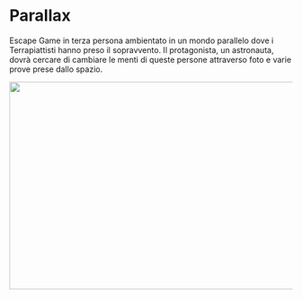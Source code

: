 # Parallax
Escape Game in terza persona ambientato in un mondo parallelo dove i Terrapiattisti hanno preso il sopravvento. Il protagonista, un astronauta, dovrà cercare di cambiare le menti di queste persone attraverso foto e varie prove prese dallo spazio.

<img src="https://media.giphy.com/media/eiLnOxBQYCLhArzMYA/giphy.gif" width="800" height="370" />
